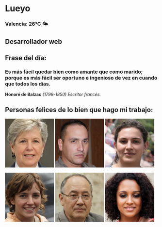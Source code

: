# Lueyo
### Valencia:  26°C 🌤️
## Desarrollador web
## Frase del día:
<!-- START QUOTE -->
### Es más fácil quedar bien como amante que como marido; porque es más fácil ser oportuno e ingenioso de vez en cuando que todos los días.
**Honoré de Balzac** *(1799-1850) Escritor francés.*
<!-- END QUOTE -->






## Personas felices de lo bien que hago mi trabajo:

<p float="left">
  <img src="src/image_0.png" width="32%" />
  <img src="src/image_1.png" width="32%" /> 
  <img src="src/image_2.png" width="32%" />
</p>
<p float="left">
  <img src="src/image_3.png" width="32%" />
  <img src="src/image_4.png" width="32%" /> 
  <img src="src/image_5.png" width="32%" />
</p>
